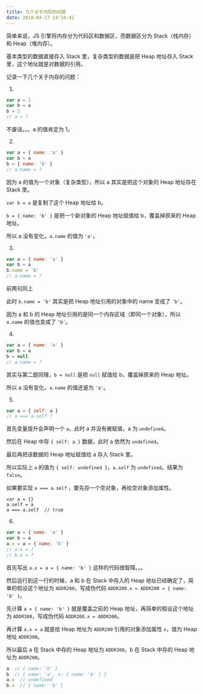 ```yaml
---
title: 几个关于内存的问题
date: 2018-04-17 14:34:42
---
```


简单来说，JS 引擎将内存分为代码区和数据区，而数据区分为 Stack（栈内存）和 Heap（堆内存）。

基本类型的数据直接存入 Stack 里，复杂类型的数据是把 Heap 地址存入 Stack 里，这个地址就是对数据的引用。

记录一下几个关于内存的问题：

1.

```javascript
var a = 1
var b = a
b = 2
// a = ?
```

不废话。。。a 的值肯定为 1。

2.

```javascript
var a = { name: 'a' }
var b = a
b = { name: 'b' }
// a.name = ?
```

因为 a 的值为一个对象（复杂类型），所以 a 其实是把这个对象的 Heap 地址存在 Stack 里。

`var b = a` 是复制了这个 Heap 地址给 b。

`b = { name: 'b' }` 是把一个新对象的 Heap 地址赋值给 b，覆盖掉原来的 Heap 地址。

所以 a 没有变化，`a.name` 的值为 `'a'`。

3.

```javascript
var a = { name: 'a' }
var b = a
b.name = 'b'
// a.name = ?
```

前两句同上

此时 `b.name = 'b'` 其实是把 Heap 地址引用的对象中的 name 变成了 `'b'`。

因为 a 和 b 的 Heap 地址引用的是同一个内存区域（即同一个对象），所以 `a.name` 的值也变成了 `'b'`。

4.

```javascript
var a = { name: 'a' }
var b = a
b = null
// a.name = ?
```

其实与第二题同理，`b = null` 是把 `null` 赋值给 b，覆盖掉原来的 Heap 地址。

所以 a 没有变化，`a.name` 的值还是为 `'a'`。

5.

```javascript
var a = { self: a }
// a === a.self ?
```

首先变量提升会声明一个 `a`，此时 a 并没有被赋值，a 为 `undefined`。

然后在 Heap 中存 `{ self: a }` 数据，此时 a 依然为 `undefined`。

最后再把该数据的 Heap 地址赋值给 a 存入 Stack 里。

所以实际上 `a` 的值为 `{ self: undefined }`，`a.self` 为 `undefined`。结果为 `false`。

如果要实现 `a === a.self` ，要先存一个空对象，再给空对象添加属性。

```
var a = {}
a.self = a
a === a.self  // true
```

6.

```javascript
var a = { name: 'a' }
var b = a
a.x = a = { name: 'b' }
// a.x = ?
// b.x = ?
```

首先写出 `a.x = a = { name: 'b' }` 这样的代码很智障。。。

然后运行到这一行的时候，a 和 b 在 Stack 中存入的 Heap 地址已经确定了，简单的假设这个地址为 `ADDR200`，写成伪代码 `ADDR200.x = ADDR200 = { name: 'b' }`。

先计算 `a = { name: 'b' }` 就是覆盖之前的 Heap 地址，再简单的假设这个地址为 `ADDR300`，写成伪代码 `ADDR200.x = ADDR300`。

再计算 `a.x = a` 就是给 Heap 地址为 `ADDR200` 引用的对象添加属性 `x`，值为 Heap 地址 `ADDR300`。

所以最后 a 在 Stack 中存的 Heap 地址为 `ADDR300`，b 在 Stack 中存的 Heap 地址为 `ADDR200`。

```javascript
a  // { name: 'b' }
b  // { name: 'a', x: { name: 'b' } }
a.x  // undefined
b.x  // { name: 'b' }
```